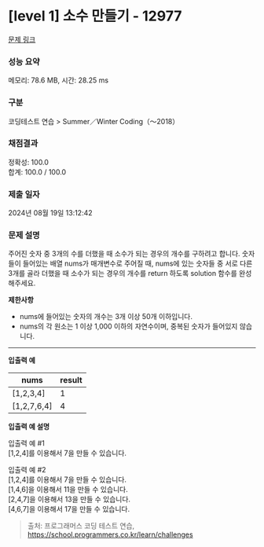 # \[level 1] 소수 만들기 - 12977

[문제 링크](https://school.programmers.co.kr/learn/courses/30/lessons/12977)

### 성능 요약

메모리: 78.6 MB, 시간: 28.25 ms

### 구분

코딩테스트 연습 > Summer／Winter Coding（～2018）

### 채점결과

정확성: 100.0\
합계: 100.0 / 100.0

### 제출 일자

2024년 08월 19일 13:12:42

### 문제 설명

주어진 숫자 중 3개의 수를 더했을 때 소수가 되는 경우의 개수를 구하려고 합니다. 숫자들이 들어있는 배열 nums가 매개변수로 주어질 때, nums에 있는 숫자들 중 서로 다른 3개를 골라 더했을 때 소수가 되는 경우의 개수를 return 하도록 solution 함수를 완성해주세요.

**제한사항**

* nums에 들어있는 숫자의 개수는 3개 이상 50개 이하입니다.
* nums의 각 원소는 1 이상 1,000 이하의 자연수이며, 중복된 숫자가 들어있지 않습니다.

***

**입출력 예**

| nums         | result |
| ------------ | ------ |
| \[1,2,3,4]   | 1      |
| \[1,2,7,6,4] | 4      |

**입출력 예 설명**

입출력 예 #1\
\[1,2,4]를 이용해서 7을 만들 수 있습니다.

입출력 예 #2\
\[1,2,4]를 이용해서 7을 만들 수 있습니다.\
\[1,4,6]을 이용해서 11을 만들 수 있습니다.\
\[2,4,7]을 이용해서 13을 만들 수 있습니다.\
\[4,6,7]을 이용해서 17을 만들 수 있습니다.

> 출처: 프로그래머스 코딩 테스트 연습, https://school.programmers.co.kr/learn/challenges

